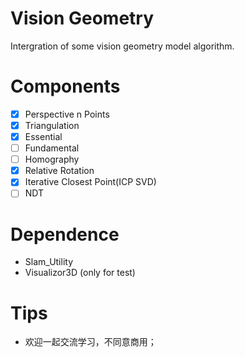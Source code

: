 # Vision Geometry
Intergration of some vision geometry model algorithm.

# Components
- [x] Perspective n Points
- [x] Triangulation
- [x] Essential
- [ ] Fundamental
- [ ] Homography
- [x] Relative Rotation
- [x] Iterative Closest Point(ICP SVD)
- [ ] NDT

# Dependence
- Slam_Utility
- Visualizor3D (only for test)

# Tips
- 欢迎一起交流学习，不同意商用；
